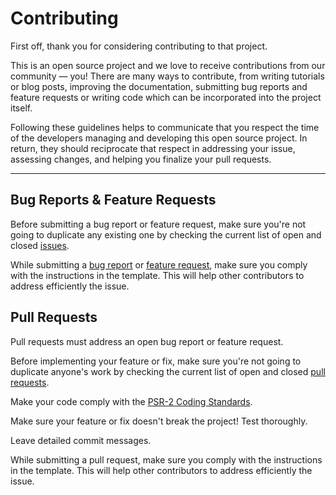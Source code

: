 # Contributing

First off, thank you for considering contributing to that project.

This is an open source project and we love to receive contributions from our community — you! There are many ways to contribute, from writing tutorials or blog posts, improving the documentation, submitting bug reports and feature requests or writing code which can be incorporated into the project itself.

Following these guidelines helps to communicate that you respect the time of the developers managing and developing this open source project. In return, they should reciprocate that respect in addressing your issue, assessing changes, and helping you finalize your pull requests.

---

## Bug Reports & Feature Requests

Before submitting a bug report or feature request, make sure you're not going to duplicate any existing one by checking the current list of open and closed [issues](https://github.com/opportus/ExtendedFrameworkBundle/issues).

While submitting a [bug report](https://github.com/opportus/ExtendedFrameworkBundle/issues/new?template=bug_report.md) or [feature request](https://github.com/opportus/ExtendedFrameworkBundle/issues/new?template=feature_request.md), make sure you comply with the instructions in the template. This will help other contributors to address efficiently the issue.

## Pull Requests

Pull requests must address an open bug report or feature request.

Before implementing your feature or fix, make sure you're not going to duplicate anyone's work by checking the current list of open and closed [pull requests](https://github.com/opportus/ExtendedFrameworkBundle/pulls).

Make your code comply with the [PSR-2 Coding Standards](https://www.php-fig.org/psr/psr-2/).

Make sure your feature or fix doesn't break the project! Test thoroughly.

Leave detailed commit messages.

While submitting a pull request, make sure you comply with the instructions in the template. This will help other contributors to address efficiently the issue.
